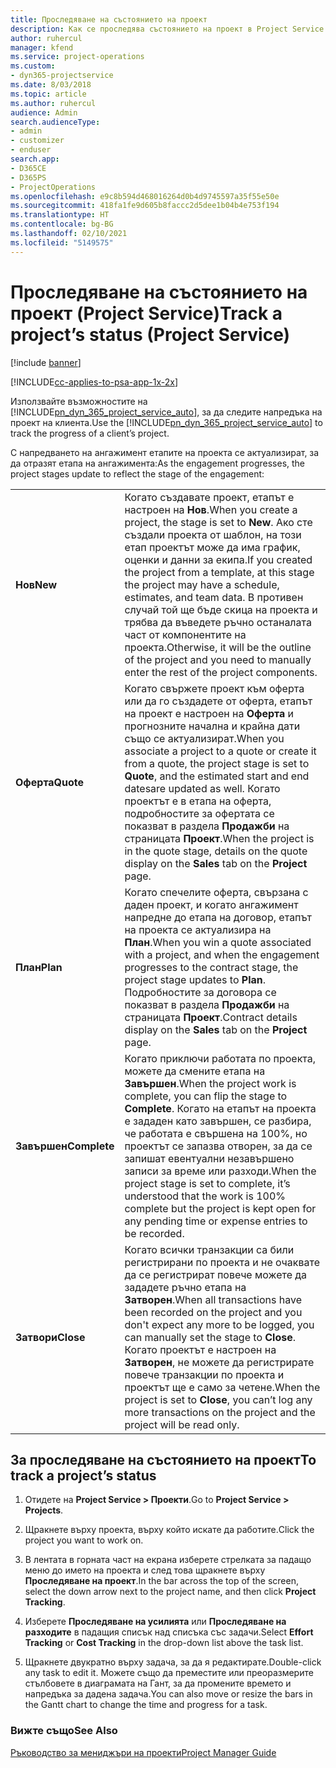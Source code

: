 ```yaml
---
title: Проследяване на състоянието на проект
description: Как се проследява състоянието на проект в Project Service
author: ruhercul
manager: kfend
ms.service: project-operations
ms.custom:
- dyn365-projectservice
ms.date: 8/03/2018
ms.topic: article
ms.author: ruhercul
audience: Admin
search.audienceType:
- admin
- customizer
- enduser
search.app:
- D365CE
- D365PS
- ProjectOperations
ms.openlocfilehash: e9c8b594d468016264d0b4d9745597a35f55e50e
ms.sourcegitcommit: 418fa1fe9d605b8faccc2d5dee1b04b4e753f194
ms.translationtype: HT
ms.contentlocale: bg-BG
ms.lasthandoff: 02/10/2021
ms.locfileid: "5149575"
---
```

# <a name="track-a-projects-status-project-service"></a><span data-ttu-id="ac9c8-103">Проследяване на състоянието на проект (Project Service)</span><span class="sxs-lookup"><span data-stu-id="ac9c8-103">Track a project’s status (Project Service)</span></span>

[!include [banner](../includes/psa-now-project-operations.md)]

[!INCLUDE[cc-applies-to-psa-app-1x-2x](../includes/cc-applies-to-psa-app-1x-2x.md)]

<span data-ttu-id="ac9c8-104">Използвайте възможностите на [!INCLUDE[pn_dyn_365_project_service_auto](../includes/pn-dyn-365-project-service-auto.md)], за да следите напредъка на проект на клиента.</span><span class="sxs-lookup"><span data-stu-id="ac9c8-104">Use the [!INCLUDE[pn_dyn_365_project_service_auto](../includes/pn-dyn-365-project-service-auto.md)] to track the progress of a client’s project.</span></span>  

<span data-ttu-id="ac9c8-105">С напредването на ангажимент етапите на проекта се актуализират, за да отразят етапа на ангажимента:</span><span class="sxs-lookup"><span data-stu-id="ac9c8-105">As the engagement progresses, the project stages update to reflect the stage of the engagement:</span></span>  


|              |                                                                                                                                                                                                                                                                                                  |
|--------------|--------------------------------------------------------------------------------------------------------------------------------------------------------------------------------------------------------------------------------------------------------------------------------------------------|
|   <span data-ttu-id="ac9c8-106">**Нов**</span><span class="sxs-lookup"><span data-stu-id="ac9c8-106">**New**</span></span>    | <span data-ttu-id="ac9c8-107">Когато създавате проект, етапът е настроен на **Нов**.</span><span class="sxs-lookup"><span data-stu-id="ac9c8-107">When you create a project, the stage is set to **New**.</span></span> <span data-ttu-id="ac9c8-108">Ако сте създали проекта от шаблон, на този етап проектът може да има график, оценки и данни за екипа.</span><span class="sxs-lookup"><span data-stu-id="ac9c8-108">If you created the project from a template, at this stage the project may have a schedule, estimates, and team data.</span></span> <span data-ttu-id="ac9c8-109">В противен случай той ще бъде скица на проекта и трябва да въведете ръчно останалата част от компонентите на проекта.</span><span class="sxs-lookup"><span data-stu-id="ac9c8-109">Otherwise, it will be the outline of the project and you need to manually enter the rest of the project components.</span></span> |
|  <span data-ttu-id="ac9c8-110">**Оферта**</span><span class="sxs-lookup"><span data-stu-id="ac9c8-110">**Quote**</span></span>   |      <span data-ttu-id="ac9c8-111">Когато свържете проект към оферта или да го създадете от оферта, етапът на проект е настроен на **Оферта** и прогнозните начална и крайна дати също се актуализират.</span><span class="sxs-lookup"><span data-stu-id="ac9c8-111">When you associate a project to a quote or create it from a quote, the project stage is set to **Quote**, and the estimated start and end datesare updated as well.</span></span> <span data-ttu-id="ac9c8-112">Когато проектът е в етапа на оферта, подробностите за офертата се показват в раздела **Продажби** на страницата **Проект**.</span><span class="sxs-lookup"><span data-stu-id="ac9c8-112">When the project is in the quote stage, details on the quote display on the **Sales** tab on the **Project** page.</span></span>      |
|   <span data-ttu-id="ac9c8-113">**План**</span><span class="sxs-lookup"><span data-stu-id="ac9c8-113">**Plan**</span></span>   |                                     <span data-ttu-id="ac9c8-114">Когато спечелите оферта, свързана с даден проект, и когато ангажимент напредне до етапа на договор, етапът на проекта се актуализира на **План**.</span><span class="sxs-lookup"><span data-stu-id="ac9c8-114">When you win a quote associated with a project, and when the engagement progresses to the contract stage, the project stage updates to **Plan**.</span></span> <span data-ttu-id="ac9c8-115">Подробностите за договора се показват в раздела **Продажби** на страницата **Проект**.</span><span class="sxs-lookup"><span data-stu-id="ac9c8-115">Contract details display on the **Sales** tab on the **Project** page.</span></span>                                      |
| <span data-ttu-id="ac9c8-116">**Завършен**</span><span class="sxs-lookup"><span data-stu-id="ac9c8-116">**Complete**</span></span> |                    <span data-ttu-id="ac9c8-117">Когато приключи работата по проекта, можете да смените етапа на **Завършен**.</span><span class="sxs-lookup"><span data-stu-id="ac9c8-117">When the project work is complete, you can flip the stage to **Complete**.</span></span> <span data-ttu-id="ac9c8-118">Когато на етапът на проекта е зададен като завършен, се разбира, че работата е свършена на 100%, но проектът се запазва отворен, за да се запишат евентуални незавършено записи за време или разходи.</span><span class="sxs-lookup"><span data-stu-id="ac9c8-118">When the project stage is set to complete, it’s understood that the work is 100% complete but the project is kept open for any pending time or expense entries to be recorded.</span></span>                     |
|  <span data-ttu-id="ac9c8-119">**Затвори**</span><span class="sxs-lookup"><span data-stu-id="ac9c8-119">**Close**</span></span>   |           <span data-ttu-id="ac9c8-120">Когато всички транзакции са били регистрирани по проекта и не очаквате да се регистрират повече можете да зададете ръчно етапа на **Затворен**.</span><span class="sxs-lookup"><span data-stu-id="ac9c8-120">When all transactions have been recorded on the project and you don't expect any more to be logged, you can manually set the stage to **Close**.</span></span> <span data-ttu-id="ac9c8-121">Когато проектът е настроен на **Затворен**, не можете да регистрирате повече транзакции по проекта и проектът ще е само за четене.</span><span class="sxs-lookup"><span data-stu-id="ac9c8-121">When the project is set to **Close**, you can’t log any more transactions on the project and the project will be read only.</span></span>           |

## <a name="to-track-a-projects-status"></a><span data-ttu-id="ac9c8-122">За проследяване на състоянието на проект</span><span class="sxs-lookup"><span data-stu-id="ac9c8-122">To track a project’s status</span></span>  

1.  <span data-ttu-id="ac9c8-123">Отидете на **Project Service > Проекти**.</span><span class="sxs-lookup"><span data-stu-id="ac9c8-123">Go to **Project Service > Projects**.</span></span>  

2.  <span data-ttu-id="ac9c8-124">Щракнете върху проекта, върху който искате да работите.</span><span class="sxs-lookup"><span data-stu-id="ac9c8-124">Click the project you want to work on.</span></span>  

3.  <span data-ttu-id="ac9c8-125">В лентата в горната част на екрана изберете стрелката за падащо меню до името на проекта и след това щракнете върху **Проследяване на проект**.</span><span class="sxs-lookup"><span data-stu-id="ac9c8-125">In the bar across the top of the screen, select the down arrow next to the project name, and then click **Project Tracking**.</span></span>  

4.  <span data-ttu-id="ac9c8-126">Изберете **Проследяване на усилията** или **Проследяване на разходите** в падащия списък над списъка със задачи.</span><span class="sxs-lookup"><span data-stu-id="ac9c8-126">Select **Effort Tracking** or **Cost Tracking** in the drop-down list above the task list.</span></span>  

5.  <span data-ttu-id="ac9c8-127">Щракнете двукратно върху задача, за да я редактирате.</span><span class="sxs-lookup"><span data-stu-id="ac9c8-127">Double-click any task to edit it.</span></span> <span data-ttu-id="ac9c8-128">Можете също да преместите или преоразмерите стълбовете в диаграмата на Гант, за да промените времето и напредъка за дадена задача.</span><span class="sxs-lookup"><span data-stu-id="ac9c8-128">You can also move or resize the bars in the Gantt chart to change the time and progress for a task.</span></span>  

### <a name="see-also"></a><span data-ttu-id="ac9c8-129">Вижте също</span><span class="sxs-lookup"><span data-stu-id="ac9c8-129">See Also</span></span>  
 [<span data-ttu-id="ac9c8-130">Ръководство за мениджъри на проекти</span><span class="sxs-lookup"><span data-stu-id="ac9c8-130">Project Manager Guide</span></span>](../psa/project-manager-guide.md)
